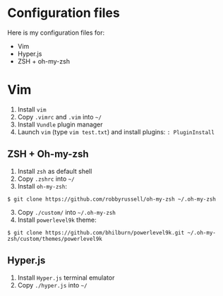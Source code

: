 # Configuration files

Here is my configuration files for:
- Vim
- Hyper.js
- ZSH + oh-my-zsh

# Vim
1. Install `vim`
2. Copy `.vimrc` and `.vim` into `~/`
3. Install `Vundle` plugin manager
4. Launch `vim` (type `vim test.txt`) and install plugins: `: PluginInstall`


## ZSH + Oh-my-zsh
1. Install `zsh` as default shell
2. Copy `.zshrc` into `~/`
2. Install `oh-my-zsh`:
```
$ git clone https://github.com/robbyrussell/oh-my-zsh ~/.oh-my-zsh
```
3. Copy `./custom/` into `~/.oh-my-zsh`
4. Install `powerlevel9k` theme:
```
$ git clone https://github.com/bhilburn/powerlevel9k.git ~/.oh-my-zsh/custom/themes/powerlevel9k
```

## Hyper.js
1. Install `Hyper.js` terminal emulator
2. Copy `./hyper.js` into `~/`
